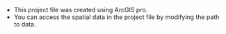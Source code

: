 - This project file was created using ArcGIS pro.
- You can access the spatial data in the project file by modifying the path to data.
